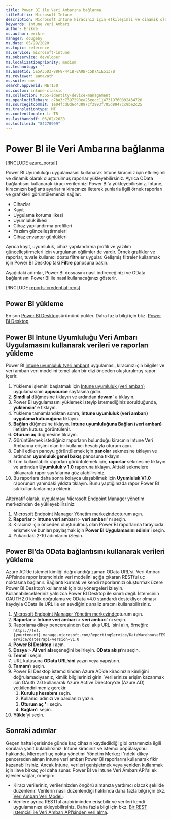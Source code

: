 ```yaml
---
title: Power BI ile Veri Ambarına bağlanma
titleSuffix: Microsoft Intune
description: Microsoft Intune kiracınız için etkileşimli ve dinamik olarak oluşturulmuş raporlar yüklemenizi mümkün kılan bir dosyayı Microsoft Power BI ile kullanmak üzere indirebilirsiniz.
keywords: Intune Veri Ambarı
author: Erikre
ms.author: erikre
manager: dougeby
ms.date: 05/29/2020
ms.topic: reference
ms.service: microsoft-intune
ms.subservice: developer
ms.localizationpriority: medium
ms.technology: ''
ms.assetid: 5E5A35D3-88F8-441B-8A0B-C5D7A1E5137B
ms.reviewer: aanavath
ms.suite: ems
search.appverid: MET150
ms.custom: intune-classic
ms.collection: M365-identity-device-management
ms.openlocfilehash: c7ba3c7397298ea25eecc1147319760892434720
ms.sourcegitcommit: 1e04fcd0d6c43897cf3993f705d8947cc9be2c25
ms.translationtype: MT
ms.contentlocale: tr-TR
ms.lasthandoff: 06/02/2020
ms.locfileid: "84270999"
---
```

# <a name="connect-to-the-data-warehouse-with-power-bi"></a>Power BI ile Veri Ambarına bağlanma

[!INCLUDE [azure_portal](../includes/azure_portal.md)]

Power BI Uyumluluğu uygulamasını kullanarak Intune kiracınız için etkileşimli ve dinamik olarak oluşturulmuş raporlar yükleyebilirsiniz. Ayrıca OData bağlantısını kullanarak kiracı verilerinizi Power BI'a yükleyebilirsiniz. Intune, kiracınızın bağlantı ayarlarını kiracınıza ileterek şunlarla ilgili örnek raporları ve grafikleri görüntülemenizi sağlar:  

- Cihazlar
- Kayıt
- Uygulama koruma ilkesi
- Uyumluluk ilkesi
- Cihaz yapılandırma profilleri
- Yazılım güncelleştirmeleri
- Cihaz envanter günlükleri

Ayrıca kayıt, uyumluluk, cihaz yapılandırma profili ve yazılım güncelleştirmeleri için vurgulanan eğilimler de vardır. Örnek grafikler ve raporlar, tuvale kullanıcı dostu filtreler uygular. Gelişmiş filtreler kullanmak için Power BI Desktop’taki **Filtre** panosuna bakın.

Aşağıdaki adımlar, Power BI dosyasını nasıl indireceğinizi ve OData bağlantısını Power BI ile nasıl kullanacağınızı gösterir.

[!INCLUDE [reports-credential-reqs](../includes/reports-credential-reqs.md)]

## <a name="install-power-bi"></a>Power BI yükleme

En son [Power BI Desktop](https://aka.ms/intune/datawarehouseapi/installpowerbi)sürümünü yükler. Daha fazla bilgi için bkz. [Power BI Desktop](https://powerbi.microsoft.com/desktop).

## <a name="load-the-data-and-reports-using-the-power-bi-intune-compliance-data-warehouse-app"></a>Power BI Intune Uyumluluğu Veri Ambarı Uygulamasını kullanarak verileri ve raporları yükleme

Power BI [Intune uyumluluk (veri ambarı)](https://aka.ms/intune/datawarehouseapi/getpowerbiapp) uygulaması, kiracınız için bilgiler ve veri ambarı veri modelini temel alan bir dizi önceden oluşturulmuş rapor içerir.

1. Yükleme işlemini başlatmak için [Intune uyumluluk (veri ambarı)](https://aka.ms/intune/datawarehouseapi/getpowerbiapp) uygulamasının **appsource** sayfasına gidin.
2. **Şimdi al** düğmesine tıklayın ve ardından **devam**' a tıklayın.
3. Power BI uygulamasını yüklemek isteyip istemediğiniz sorulduğunda, **yüklensin**' e tıklayın.
4. Yükleme tamamlandıktan sonra, **Intune uyumluluk (veri ambarı) uygulama kutucuğuna** tıklayın.
5. **Bağlan** düğmesine tıklayın. **Intune uyumluluğuna Bağlan (veri ambarı)** iletişim kutusu görüntülenir.
6. **Oturum aç** düğmesine tıklayın.
7. Görüntülemek istediğiniz raporların bulunduğu kiracının Intune Veri Ambarına erişimi olan bir kullanıcı hesabıyla oturum açın.
8. Dahil edilen panoyu görüntülemek için **panolar** sekmesine tıklayın ve ardından **uyumluluk genel bakış** panosuna tıklayın.
9. Tüm kullanılabilir raporları görüntülemek için, **raporlar** sekmesine tıklayın ve ardından **Uyumluluk v 1.0** raporuna tıklayın. Alttaki sekmelere tıklayarak rapor sayfalarına göz atabilirsiniz.
10. Bu raporlara daha sonra kolayca ulaşabilmek için **Uyumluluk V1.0** raporunun yanındaki yıldıza tıklayın. Bunu yaptığınızda rapor Power BI sık kullanılanlarınıza eklenir.

Alternatif olarak, uygulamayı Microsoft Endpoint Manager yönetim merkezinden de yükleyebilirsiniz:

1. [Microsoft Endpoint Manager Yönetim merkezinde](https://go.microsoft.com/fwlink/?linkid=2109431)oturum açın.
2. **Raporlar**  >  **Intune veri ambarı**  >  **veri ambarı**' nı seçin.
3. Kiracınız için önceden oluşturulmuş olan Power BI raporlarına tarayıcıda erişmek ve bunları paylaşmak için **Power BI Uygulamasını edinin**'i seçin.
4. Yukarıdaki 2-10 adımlarını izleyin.

## <a name="load-the-data-in-power-bi-using-the-odata-link"></a>Power BI’da OData bağlantısını kullanarak verileri yükleme

Azure AD’de istemci kimliği doğrulandığı zaman OData URL’si, Veri Ambarı API’sinde rapor istemcinizin veri modelini açığa çıkaran RESTful uç noktasına bağlanır. Bağlantı kurmak ve kendi raporlarınızı oluşturmak üzere Power BI Desktop’ı kullanmak için bu yönergeleri izleyin. Kullanabilecekleriniz yalnızca Power BI Desktop ile sınırlı değil. İstemcinin OAUTH2.0 kimlik doğrulama ve OData v4.0 standardı destekliyor olması kaydıyla OData ile URL ile en sevdiğiniz analiz aracını kullanabilirsiniz.

1. [Microsoft Endpoint Manager Yönetim merkezinde](https://go.microsoft.com/fwlink/?linkid=2109431)oturum açın.
2. **Raporlar**  >  **Intune veri ambarı**  >  **veri ambarı**' nı seçin.
3. Raporlama dikey penceresinden özel akış URL 'sini alın, örneğin:<br>
    `https://fef.{yourtenant}.manage.microsoft.com/ReportingService/DataWarehouseFEService/dates?api-version=v1.0`
4. **Power BI Desktop**'ı açın.
5. **Dosya**  >  **Al veri al**seçeneğini belirleyin. **OData akışı**’nı seçin.
6. **Temel**’i seçin.
7. URL kutusuna **OData URL’sini** yazın veya yapıştırın.
8. **Tamam**’ı seçin.
9. Power BI Desktop istemcisinden Azure AD’de kiracınızın kimliğini doğrulamadıysanız, kimlik bilgilerinizi girin. Verilerinize erişim kazanmak için OAuth 2.0 kullanarak Azure Active Directory’de (Azure AD) yetkilendirilmeniz gerekir.  
    1. **Kuruluş hesabını** seçin.  
    2. Kullanıcı adınızı ve parolanızı yazın.  
    3. **Oturum aç '** ı seçin.  
    4. **Bağlan**'ı seçin.  
10. **Yükle**’yi seçin.

## <a name="next-steps"></a>Sonraki adımlar

Geçen hafta içerisinde günde kaç cihazın kaydedildiği gibi ortamınızla ilgili sorulara yanıt bulabilirsiniz. Intune kiracınız ve istemci popülasyonu hakkında, Microsoft uç nokta yönetimi Yönetim Merkezi 'ndeki dikey pencereden alınan Intune veri ambarı Power BI raporlarını kullanarak fikir kazanabilirsiniz. Ancak Intune, verileri genişletmek veya yeniden kullanmak için ilave birkaç yol daha sunar. Power BI ve Intune Veri Ambarı API'si ek işlevler sağlar, örneğin:

<!-- - You can use Power BI Desktop to create additional report types with your data. For example, you could create a custom chart representing the ratio of device manufactures in your enterprise. For more information about creating custom reports with Power BI and the Intune Data Warehouse, see `BLOG POST ON POWER BI`. -->
- Kiracı verileriniz, verilerinizden öngörü almanıza yardımcı olacak şekilde düzenlenir. Verilerin nasıl düzenlendiği hakkında daha fazla bilgi için bkz. [Veri Ambarı Veri Modeli](reports-ref-data-model.md).
- Verilere ayrıca RESTful arabiriminden erişebilir ve verileri kendi uygulamanıza ekleyebilirsiniz. Daha fazla bilgi için bkz. [Bir REST istemcisi ile Veri Ambarı API’sinden veri alma](reports-proc-data-rest.md).
